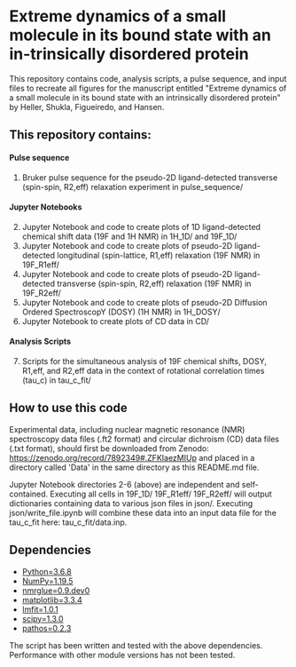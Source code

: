 # Extreme dynamics of a small molecule in its bound state with an in-trinsically disordered protein

This repository contains code, analysis scripts, a pulse sequence, and input files to recreate all figures for the manuscript entitled "Extreme dynamics of a small molecule in its bound state with an intrinsically disordered protein" by Heller, Shukla, Figueiredo, and Hansen.

## This repository contains: 
#### Pulse sequence  
1. Bruker pulse sequence for the pseudo-2D ligand-detected transverse (spin-spin, R2,eff) relaxation experiment in pulse_sequence/

#### Jupyter Notebooks  
2. Jupyter Notebook and code to create plots of 1D ligand-detected chemical shift data (19F and 1H NMR) in 1H_1D/ and 19F_1D/
3. Jupyter Notebook and code to create plots of pseudo-2D ligand-detected longitudinal (spin-lattice, R1,eff) relaxation (19F NMR) in 19F_R1eff/
4. Jupyter Notebook and code to create plots of pseudo-2D ligand-detected transverse (spin-spin, R2,eff) relaxation (19F NMR) in 19F_R2eff/
5. Jupyter Notebook and code to create plots of pseudo-2D Diffusion Ordered SpectroscopY (DOSY) (1H NMR) in 1H_DOSY/
6. Jupyter Notebook to create plots of CD data in CD/

#### Analysis Scripts
7. Scripts for the simultaneous analysis of 19F chemical shifts, DOSY, R1,eff, and R2,eff data in the context of rotational correlation times (tau_c) in tau_c_fit/

## How to use this code

Experimental data, including nuclear magnetic resonance (NMR) spectroscopy data files (.ft2 format) and circular dichroism (CD) data files (.txt format), should first be downloaded from Zenodo: https://zenodo.org/record/7892349#.ZFKIaezMIUp and placed in a directory called 'Data' in the same directory as this README.md file.

Jupyter Notebook directories 2-6 (above) are independent and self-contained. Executing all cells in 19F_1D/ 19F_R1eff/ 19F_R2eff/ will output dictionaries containing data to various json files in json/. Executing json/write_file.ipynb will combine these data into an input data file for the tau_c_fit here: tau_c_fit/data.inp.

## Dependencies
  * [Python=3.6.8](https://www.python.org/downloads/)
  * [NumPy=1.19.5](https://numpy.org/install/)
  * [nmrglue=0.9.dev0](https://nmrglue.readthedocs.io/en/latest/install.html)
  * [matplotlib=3.3.4](https://matplotlib.org/stable/users/installing/index.html)  
  * [lmfit=1.0.1](https://lmfit.github.io/lmfit-py/installation.html)  
  * [scipy=1.3.0](https://scipy.org/install/)  
  * [pathos=0.2.3](https://pypi.org/project/pathos/)  

The script has been written and tested with the above dependencies. Performance with other module versions has not been tested.


